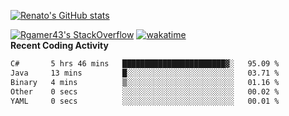 [![Renato's GitHub stats](https://github-readme-stats.vercel.app/api?username=renatodellosso&theme=synthwave&count_private=true)](https://github.com/anuraghazra/github-readme-stats)
<!-- [![Top Langs (Excluding C++)](https://github-readme-stats.vercel.app/api/top-langs/?username=renatodellosso&theme=synthwave&langs_count=10&hide=c,c%2B%2B,cmake&layout=compact))](https://github.com/anuraghazra/github-readme-stats)
[![Renato's wakatime stats](https://github-readme-stats.vercel.app/api/wakatime?username=Rgamer43&theme=synthwave)](https://github.com/anuraghazra/github-readme-stats) -->
[![Rgamer43's StackOverflow](https://stackoverflow.com/users/flair/22099600.png)](https://stackoverflow.com/users/22099600/rgamer43)
[![wakatime](https://wakatime.com/badge/user/b0f476bc-3154-4677-91c4-ac720571e2b4.svg)](https://wakatime.com/@b0f476bc-3154-4677-91c4-ac720571e2b4)
<br>**Recent Coding Activity**
<!--START_SECTION:waka-->

```txt
C#       5 hrs 46 mins   ███████████████████████▓░   95.09 %
Java     13 mins         █░░░░░░░░░░░░░░░░░░░░░░░░   03.71 %
Binary   4 mins          ▒░░░░░░░░░░░░░░░░░░░░░░░░   01.16 %
Other    0 secs          ░░░░░░░░░░░░░░░░░░░░░░░░░   00.02 %
YAML     0 secs          ░░░░░░░░░░░░░░░░░░░░░░░░░   00.01 %
```

<!--END_SECTION:waka-->
<!-- ![Metrics](https://metrics.lecoq.io/renatodellosso?template=classic&base.indepth=true&people=1&lines=1&isocalendar=1&habits=1&achievements=1&activity=1&code=1&base=header%2C%20activity%2C%20community%2C%20repositories%2C%20metadata&base.indepth=true&base.hireable=false&base.skip=false&isocalendar=false&isocalendar.duration=full-year&lines=false&lines.sections=base&lines.repositories.limit=4&lines.history.limit=1&habits=false&habits.from=200&habits.days=14&habits.facts=true&habits.charts=false&habits.charts.type=chartist&habits.trim=false&habits.languages.limit=8&habits.languages.threshold=0%25&people=false&people.limit=24&people.identicons=false&people.identicons.hide=false&people.size=28&people.types=followers%2C%20following&people.shuffle=false&achievements=false&achievements.threshold=X&achievements.secrets=true&achievements.display=detailed&achievements.limit=0&activity=false&activity.limit=5&activity.load=300&activity.days=14&activity.visibility=all&activity.timestamps=false&activity.filter=all&code=false&code.lines=12&code.load=400&code.days=3&code.visibility=public&config.timezone=America%2FNew_York) -->